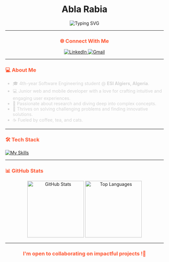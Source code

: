 <h1 align="center">Abla Rabia</h1>

<div align="center">
  <img src="https://readme-typing-svg.demolab.com?font=Fira+Code&size=22&pause=1000&color=608e61&center=true&vCenter=true&width=550&lines=Software+Engineering+Student;Passionate+Web+%26+Mobile+Developer;Love+Research+%26+Exploring+Deep+Concepts;Currently+exploring+AI+%26+Cybersecurity" alt="Typing SVG" />
</div>

---

<h3 align="center" style="color: #FF5733;">🌐 Connect With Me</h3>
<div align="center">
  <a href="https://www.linkedin.com/in/abla-rabia-%F0%9F%87%B5%F0%9F%87%B8-982147231/">
    <img src="https://img.shields.io/badge/-LinkedIn-%230077B5?style=for-the-badge&logo=linkedin&logoColor=white" alt="LinkedIn">
  </a>
  <a href="mailto:la_rabia@esi.dz">
    <img src="https://img.shields.io/badge/-Gmail-D14836?style=for-the-badge&logo=gmail&logoColor=white" alt="Gmail">
  </a>
</div>

---

<h3 align="left" style="color: #FF5733;">💻 About Me</h3>
<ul style="color: #D3D3D3;">
  <li>🎓 4th-year Software Engineering student @ <strong>ESI Algiers, Algeria</strong>.</li>
  <li>💻 Junior web and mobile developer with a love for crafting intuitive and engaging user experiences.</li>
  <li>🔬 Passionate about research and diving deep into complex concepts.</li>
  <li>🧠 Thrives on solving challenging problems and finding innovative solutions.</li>
  <li>☕ Fueled by coffee, tea, and cats.</li>
</ul>

---

<h3 align="left" style="color: #FF5733;">🛠️ Tech Stack</h3>
<div>
  <a href="https://skillicons.dev">
    <img src="https://skillicons.dev/icons?i=androidstudio,c,css,django,docker,github,git,html,java,js,jquery,kotlin,linux,mysql,nodejs,ps,php,postman,py,react,sqlite,ubuntu,vscode,tensorflow" alt="My Skills" />
  </a>
</div>

---

<h3 align="left" style="color: #FF5733;">📊 GitHub Stats</h3>
<div align="center">
  <img src="https://github-readme-stats.vercel.app/api?username=abla-rabia&show_icons=true&theme=dark&hide_border=true" height="180" alt="GitHub Stats" />
  <img src="https://github-readme-stats.vercel.app/api/top-langs/?username=abla-rabia&layout=compact&theme=dark&hide_border=true" height="180" alt="Top Languages" />
</div>

---

<h3 align="center" style="color: #FF5733;">I'm open to collaborating on impactful projects !🚀</h3>
